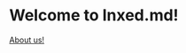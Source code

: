 <style>
mark{
  position:sticky;
  top: 0;
}
</style>

<h1>Welcome to Inxed.md!</h1>

[About us!](about.md)
